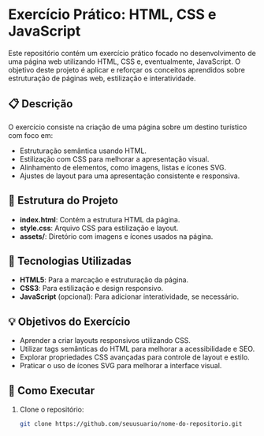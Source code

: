 # Exercício Prático: HTML, CSS e JavaScript

Este repositório contém um exercício prático focado no desenvolvimento de uma página web utilizando HTML, CSS e, eventualmente, JavaScript. O objetivo deste projeto é aplicar e reforçar os conceitos aprendidos sobre estruturação de páginas web, estilização e interatividade.

## 📋 Descrição

O exercício consiste na criação de uma página sobre um destino turístico com foco em:

- Estruturação semântica usando HTML.
- Estilização com CSS para melhorar a apresentação visual.
- Alinhamento de elementos, como imagens, listas e ícones SVG.
- Ajustes de layout para uma apresentação consistente e responsiva.

## 📁 Estrutura do Projeto

- **index.html**: Contém a estrutura HTML da página.
- **style.css**: Arquivo CSS para estilização e layout.
- **assets/**: Diretório com imagens e ícones usados na página.

## 🚀 Tecnologias Utilizadas

- **HTML5**: Para a marcação e estruturação da página.
- **CSS3**: Para estilização e design responsivo.
- **JavaScript** (opcional): Para adicionar interatividade, se necessário.

## 💡 Objetivos do Exercício

- Aprender a criar layouts responsivos utilizando CSS.
- Utilizar tags semânticas do HTML para melhorar a acessibilidade e SEO.
- Explorar propriedades CSS avançadas para controle de layout e estilo.
- Praticar o uso de ícones SVG para melhorar a interface visual.

## 🔧 Como Executar

1. Clone o repositório:
   ```bash
   git clone https://github.com/seuusuario/nome-do-repositorio.git
